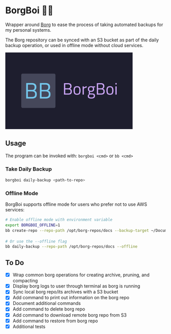 # BorgBoi 👦🏼

Wrapper around [Borg](https://borgbackup.readthedocs.io/en/stable/index.html) to ease the process of taking automated backups for my personal systems.

The Borg repository can be synced with an S3 bucket as part of the daily backup operation, or used in offline mode without cloud services.

<img src="docs/images/borgboi_logo.svg" alt="drawing" width="400"/>

## Usage

The program can be invoked with: `borgboi <cmd>` or `bb <cmd>`

### Take Daily Backup

```bash
borgboi daily-backup <path-to-repo>
```

### Offline Mode

BorgBoi supports offline mode for users who prefer not to use AWS services:

```bash
# Enable offline mode with environment variable
export BORGBOI_OFFLINE=1
bb create-repo --repo-path /opt/borg-repos/docs --backup-target ~/Documents

# Or use the --offline flag
bb daily-backup --repo-path /opt/borg-repos/docs --offline
```

## To Do

- [x] Wrap common borg operations for creating archive, pruning, and compacting
- [x] Display borg logs to user through terminal as borg is running
- [x] Sync local borg repo/its archives with a S3 bucket
- [x] Add command to print out information on the borg repo
- [x] Document additional commands
- [x] Add command to delete borg repo
- [x] Add command to download remote borg repo from S3
- [x] Add command to restore from borg repo
- [x] Additional tests
